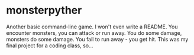 # monsterpyther
Another basic command-line game. I won't even write a README. You encounter monsters, you can attack or run away. You do some damage, monsters do some damage. You fail to run away - you get hit. This was my final project for a coding class, so...
